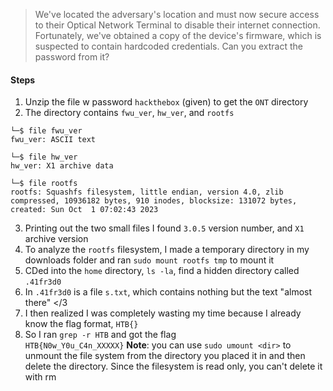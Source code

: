 > We've located the adversary's location and must now secure access to their Optical Network Terminal to disable their internet connection. Fortunately, we've obtained a copy of the device's firmware, which is suspected to contain hardcoded credentials. Can you extract the password from it?
#### Steps
1. Unzip the file w password `hackthebox` (given) to get the `ONT` directory
2. The directory contains `fwu_ver`, `hw_ver`, and `rootfs`
```
└─$ file fwu_ver  
fwu_ver: ASCII text

└─$ file hw_ver 
hw_ver: X1 archive data
                                                                                                                                                                
└─$ file rootfs 
rootfs: Squashfs filesystem, little endian, version 4.0, zlib compressed, 10936182 bytes, 910 inodes, blocksize: 131072 bytes, created: Sun Oct  1 07:02:43 2023
```
3. Printing out the two small files I found `3.0.5` version number, and `X1` archive version
4. To analyze the `rootfs` filesystem, I made a temporary directory in my downloads folder and ran `sudo mount rootfs tmp` to mount it
5. CDed into the `home` directory, `ls -la`, find a hidden directory called `.41fr3d0`
6. In `.41fr3d0` is a file `s.txt`, which contains nothing but the text "almost there" </3
7. I then realized I was completely wasting my time because I already know the flag format, `HTB{}`
8. So I ran `grep -r HTB` and got the flag<br>
`HTB{N0w_Y0u_C4n_XXXXX}`
**Note**: you can use `sudo umount <dir>` to unmount the file system from the directory you placed it in and then delete the directory. Since the filesystem is read only, you can't delete it with rm
